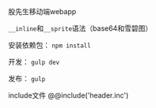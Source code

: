 股先生移动端webapp

`__inline`和`__sprite`语法（base64和雪碧图）

安装依赖包：
`npm install`

开发：
`gulp dev`

发布：
`gulp`

include文件
@@include('header.inc')